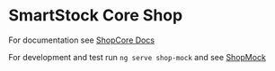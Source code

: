 # SmartStock Core Shop

For documentation see [ShopCore Docs](./projects/shop/README.md)

For development and test run `ng serve shop-mock` and see [ShopMock](projects/shop-mock/src/app/app.module.ts)

